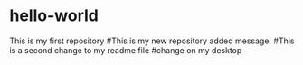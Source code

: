 # hello-world
This is my first repository 
#This is my new repository added message. 
#This is a second change to my readme file 
#change on my desktop
